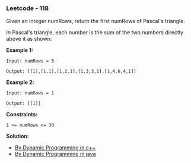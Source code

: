 ### Leetcode - 118

Given an integer numRows, return the first numRows of Pascal's triangle.

In Pascal's triangle, each number is the sum of the two numbers directly above it as shown:


**Example 1:**

```
Input: numRows = 5

Output: [[1],[1,1],[1,2,1],[1,3,3,1],[1,4,6,4,1]]
```

**Example 2:**

```
Input: numRows = 1

Output: [[1]]
``` 

**Constraints:**

`1 <= numRows <= 30`

**Solution:**

- [By Dynamic Programming in c++](https://github.com/Ajay2521/Competitive-Programming/blob/main/Array/Pascal's%20Triangle/By%20Dynamic%20Programming.cpp)
- [By Dynamic Programming in java](https://github.com/Ajay2521/Competitive-Programming/blob/main/Array/Pascal's%20Triangle/By%20Dynamic%20Programming.java)


